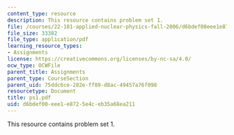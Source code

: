 ```yaml
---
content_type: resource
description: This resource contains problem set 1.
file: /courses/22-101-applied-nuclear-physics-fall-2006/d6bdef00eee1e8725e4ceb35a68ea211_ps1.pdf
file_size: 33382
file_type: application/pdf
learning_resource_types:
- Assignments
license: https://creativecommons.org/licenses/by-nc-sa/4.0/
ocw_type: OCWFile
parent_title: Assignments
parent_type: CourseSection
parent_uid: 75ddc6ce-282e-ff89-d8ac-49457a76f098
resourcetype: Document
title: ps1.pdf
uid: d6bdef00-eee1-e872-5e4c-eb35a68ea211
---
```

This resource contains problem set 1.